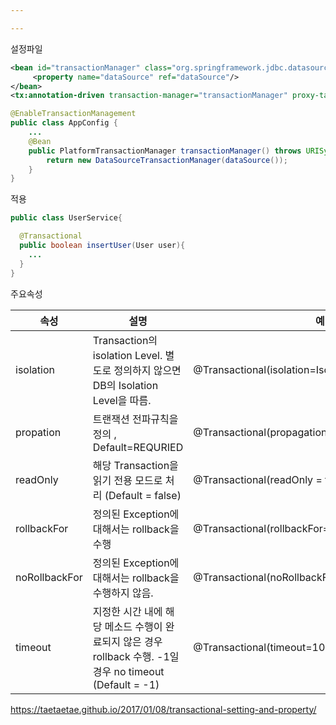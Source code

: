 ```yaml
---

---
```




설정파일

```xml
<bean id="transactionManager" class="org.springframework.jdbc.datasource.DataSourceTransactionManager">
     <property name="dataSource" ref="dataSource"/>
</bean>
<tx:annotation-driven transaction-manager="transactionManager" proxy-target-class="true"/>
```



```java
@EnableTransactionManagement
public class AppConfig {
    ...
    @Bean
    public PlatformTransactionManager transactionManager() throws URISyntaxException, GeneralSecurityException, ParseException, IOException {
        return new DataSourceTransactionManager(dataSource());
    }
}
```



적용

```java
public class UserService{

  @Transactional
  public boolean insertUser(User user){
    ...
  }
}
```



주요속성

| 속성          | 설명                                                         | 예                                               |
| ------------- | ------------------------------------------------------------ | ------------------------------------------------ |
| isolation     | Transaction의 isolation Level. 별도로 정의하지 않으면 DB의 Isolation Level을 따름. | @Transactional(isolation=Isolation.DEFAULT)      |
| propation     | 트랜잭션 전파규칙을 정의 , Default=REQURIED                  | @Transactional(propagation=Propagation.REQUIRED) |
| readOnly      | 해당 Transaction을 읽기 전용 모드로 처리 (Default = false)   | @Transactional(readOnly = true)                  |
| rollbackFor   | 정의된 Exception에 대해서는 rollback을 수행                  | @Transactional(rollbackFor=Exception.class)      |
| noRollbackFor | 정의된 Exception에 대해서는 rollback을 수행하지 않음.        | @Transactional(noRollbackFor=Exception.class)    |
| timeout       | 지정한 시간 내에 해당 메소드 수행이 완료되지 않은 경우 rollback 수행. -1일 경우 no timeout (Default = -1) | @Transactional(timeout=10)                       |

https://taetaetae.github.io/2017/01/08/transactional-setting-and-property/